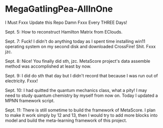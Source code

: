 # MegaGatlingPea-AllInOne
I Must Fxxx Update this Repo Damn Fxxx Every THREE Days!

Sept. 5: How to reconstruct Hamilton Matrix from EClouds.

Sept. 7: Fuck! I didn't do anything today as I spent time installing win11 operating system on my second disk and downloaded CrossFire! Shit. Fxxx jzc.

Sept. 8: Nice! You finally did sth, jzc. MetaScore project's data assemble method was accomplished at least by now.

Sept. 9: I did do sth that day but I didn't record that because I was run out of electricity. Fxxx!

Sept. 10: I had quitted the quantum mechanics class, what a pity! I may need to study quantum chemistry by myself from now on. Today I updated a MPNN framework script.

Sept. 11: There is still sometime to build the framework of MetaScore. I plan to make it work simply by 12 and 13, then I would try to add more blocks into model and build the meta-learning framework of this project.

